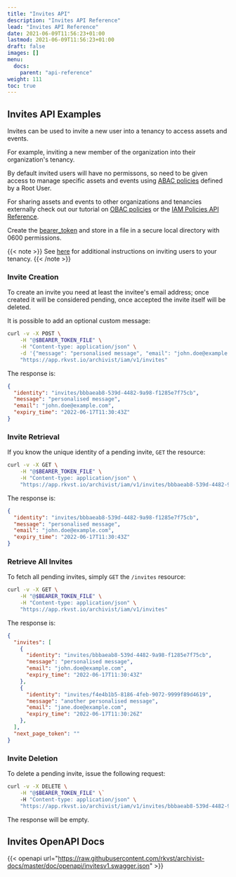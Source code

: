 ```yaml
---
title: "Invites API"
description: "Invites API Reference"
lead: "Invites API Reference"
date: 2021-06-09T11:56:23+01:00
lastmod: 2021-06-09T11:56:23+01:00
draft: false
images: []
menu:
  docs:
    parent: "api-reference"
weight: 111
toc: true
---
```

## Invites API Examples

Invites can be used to invite a new user into a tenancy to access assets and events.

For example, inviting a new member of the organization into their organization's tenancy.

By default invited users will have no permissons, so need to be given access to manage specific assets and events using [ABAC policies](../../rkvst-basics/managing-access-to-an-asset-with-abac/index.md) defined by a Root User.

For sharing assets and events to other organizations and tenancies externally check out our tutorial on [OBAC policies](../../rkvst-basics/sharing-assets-with-obac/index.md) or the [IAM Policies API Reference](../iam-policies-api/index.md).

Create the [bearer_token](../../setup-and-administration/getting-access-tokens-using-app-registrations) and store in a file in a secure local directory with 0600 permissions.

{{< note >}}
See [here](http://127.0.0.1:1313/docs/overview/identity-and-access-management/#how-do-i-add-users-to-my-organization) for additional instructions on inviting users to your tenancy.
{{< /note >}}

### Invite Creation

To create an invite you need at least the invitee's email address; once created it will be considered pending, once accepted the invite itself will be deleted.

It is possible to add an optional custom message:

```bash
curl -v -X POST \
    -H "@$BEARER_TOKEN_FILE" \
    -H "Content-type: application/json" \
    -d '{"message": "personalised message", "email": "john.doe@example.com"}' \
    "https://app.rkvst.io/archivist/iam/v1/invites"
```

The response is:

```json
{
  "identity": "invites/bbbaeab8-539d-4482-9a98-f1285e7f75cb",
  "message": "personalised message",
  "email": "john.doe@example.com",
  "expiry_time": "2022-06-17T11:30:43Z"
}
```

### Invite Retrieval

If you know the unique identity of a pending invite, `GET` the resource:

```bash
curl -v -X GET \
    -H "@$BEARER_TOKEN_FILE" \
    -H "Content-type: application/json" \
    "https://app.rkvst.io/archivist/iam/v1/invites/bbbaeab8-539d-4482-9a98-f1285e7f75cb"
```

The response is:

```json
{
  "identity": "invites/bbbaeab8-539d-4482-9a98-f1285e7f75cb",
  "message": "personalised message",
  "email": "john.doe@example.com",
  "expiry_time": "2022-06-17T11:30:43Z"
}
```

### Retrieve All Invites

To fetch all pending invites, simply `GET` the `/invites` resource:

```bash
curl -v -X GET \
    -H "@$BEARER_TOKEN_FILE" \
    -H "Content-type: application/json" \
    "https://app.rkvst.io/archivist/iam/v1/invites"
```

The response is:

```json
{
  "invites": [
    {
      "identity": "invites/bbbaeab8-539d-4482-9a98-f1285e7f75cb",
      "message": "personalised message",
      "email": "john.doe@example.com",
      "expiry_time": "2022-06-17T11:30:43Z"
    },
    {
      "identity": "invites/f4e4b1b5-8186-4feb-9072-9999f89d4619",
      "message": "another personalised message",
      "email": "jane.doe@example.com",
      "expiry_time": "2022-06-17T11:30:26Z"
    },
  ],
  "next_page_token": ""
}
```

### Invite Deletion

To delete a pending invite, issue the following request:

```bash
curl -v -X DELETE \
    -H "@$BEARER_TOKEN_FILE" \`
    -H "Content-type: application/json" \
    "https://app.rkvst.io/archivist/iam/v1/invites/bbbaeab8-539d-4482-9a98-f1285e7f75cb"
```

The response will be empty.


## Invites OpenAPI Docs

{{< openapi url="https://raw.githubusercontent.com/rkvst/archivist-docs/master/doc/openapi/invitesv1.swagger.json" >}}